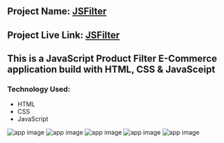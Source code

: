 ## Project Name: [JSFilter](https://filter-web.netlify.app)

## Project Live Link: [JSFilter](https://filter-web.netlify.app)

## This is a JavaScript Product Filter E-Commerce application build with HTML, CSS & JavaSceipt

### Technology Used:
- HTML
- CSS
- JavaScript

![app image](https://i.ibb.co/3ptq7bc/1.png)
![app image](https://i.ibb.co/9Wmq2j2/2.png)
![app image](https://i.ibb.co/hD8kHkN/3.png)
![app image](https://i.ibb.co/8cRdXFr/4.png)
![app image](https://i.ibb.co/gSbcjtF/5.png)

